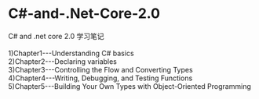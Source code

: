 # C#-and-.Net-Core-2.0
C# and .net core 2.0 学习笔记<br />     
   1)Chapter1---Understanding C# basics<br />
   2)Chapter2---Declaring variables<br />
   3)Chapter3---Controlling the Flow and Converting Types<br />
   4)Chapter4---Writing, Debugging, and Testing Functions<br />
   5)Chapter5---Building Your Own Types with Object-Oriented Programming<br />

